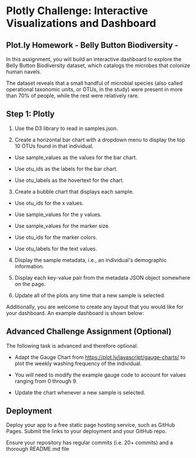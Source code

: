 # Plotly Challenge: Interactive Visualizations and Dashboard

## Plot.ly Homework - Belly Button Biodiversity -

In this assignment, you will build an interactive dashboard to explore the Belly Button Biodiversity dataset, which catalogs the microbes that colonize human navels.

The dataset reveals that a small handful of microbial species (also called operational taxonomic units, or OTUs, in the study) were present in more than 70% of people, while the rest were relatively rare.

## Step 1: Plotly

1. Use the D3 library to read in samples.json.

2. Create a horizontal bar chart with a dropdown menu to display     the top 10 OTUs found in that individual.

 - Use sample_values as the values for the bar chart.

 - Use otu_ids as the labels for the bar chart.

 - Use otu_labels as the hovertext for the chart.

3. Create a bubble chart that displays each sample.

 - Use otu_ids for the x values.

- Use sample_values for the y values.

- Use sample_values for the marker size.

- Use otu_ids for the marker colors.

- Use otu_labels for the text values.

4. Display the sample metadata, i.e., an individual's demographic information.

5. Display each key-value pair from the metadata JSON object somewhere on the page.

6. Update all of the plots any time that a new sample is selected.

Additionally, you are welcome to create any layout that you would like for your dashboard. An example dashboard is shown below:

## Advanced Challenge Assignment (Optional)

The following task is advanced and therefore optional.

 - Adapt the Gauge Chart from https://plot.ly/javascript/gauge-charts/ to plot the weekly washing frequency of the individual.

 - You will need to modify the example gauge code to account for values ranging from 0 through 9.

 - Update the chart whenever a new sample is selected.

## Deployment
Deploy your app to a free static page hosting service, such as GitHub Pages. Submit the links to your deployment and your GitHub repo.

Ensure your repository has regular commits (i.e. 20+ commits) and a thorough README.md file
